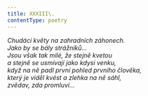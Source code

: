 ```yaml
---
title: XXXIII\.
contentType: poetry
---
```


<section>

_Chudáci květy na zahradních záhonech.  
Jako by se bály strážníků…  
Jsou však tak milé, že stejně kvetou  
a stejně se usmívají jako kdysi venku,  
když na ně padl první pohled prvního člověka,  
který je viděl kvést a zlehka na ně sáhl,  
zvědav, zda promluví…_

</section>
